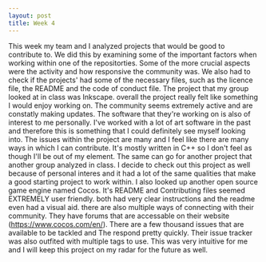 ```yaml
---
layout: post
title: Week 4
---
```


This week my team and I analyzed projects that would be good to contribute to. We did this by examining some of the important factors when working within one of the repositorties. Some of the more crucial aspects were the activity and how responsive the community was. We also had to check if the projects' had some of the necessary files, such as the licence file, the README and the code of conduct file. The project that my group looked at in class was Inkscape. overall the project really felt like something I would enjoy working on. The community seems extremely active and are constatly making updates. The software that they're working on is also of interest to me personally. I've worked with a lot of art software in the past and therefore this is something that I could definitely see myself looking into. The issues within the project are many and I feel like there are many ways in which I can contribute. It's mostly written in C++ so I don't feel as though I'll be out of my element. The same can go for another project that another group analyzed in class. I decide to check out this project as well because of personal interes and it had a lot of the same qualities that make a good starting project to work within. I also looked up another open source game engine named Cocos. It's README and Contributing files seemed EXTREMELY user friendly. both had very clear instructions and the readme even had a visual aid. there are also multiple ways of connecting with their community. They have forums that are accessable on their website (https://www.cocos.com/en/). There are a few thousand issues that are available to be tackled and The respond  pretty quickly. Their issue tracker was also outfited with multiple tags to use. This was very intuitive for me and I will keep this project on my radar for the future as well. 
